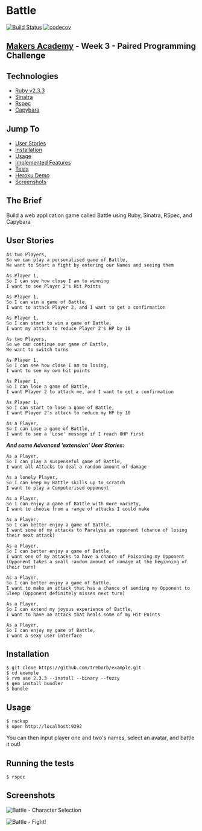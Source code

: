 # Battle

[![Build Status](https://travis-ci.org/treborb/battle.svg?branch=master)](https://travis-ci.org/treborb/battle)
[![codecov](https://codecov.io/gh/treborb/battle/branch/master/graph/badge.svg)](https://codecov.io/gh/treborb/battle)

## [Makers Academy](http://www.makersacademy.com) - Week 3 - Paired Programming Challenge

## Technologies
* [Ruby v2.3.3](https://www.ruby-lang.org/en/)
* [Sinatra](http://www.sinatrarb.com/)
* [Rspec](http://rspec.info/)
* [Capybara](https://github.com/teamcapybara/capybara)

## Jump To
* [User Stories](#user-stories)
* [Installation](#install)
* [Usage](#usage)
* [Implemented Features](#features)
* [Tests](#tests)
* [Heroku Demo](#demo)
* [Screenshots](#screenshots)

## The Brief

Build a web application game called Battle using Ruby, Sinatra, RSpec, and Capybara

## <a name="user-stories">User Stories</a>

```
As two Players,
So we can play a personalised game of Battle,
We want to Start a fight by entering our Names and seeing them

As Player 1,
So I can see how close I am to winning
I want to see Player 2's Hit Points

As Player 1,
So I can win a game of Battle,
I want to attack Player 2, and I want to get a confirmation

As Player 1,
So I can start to win a game of Battle,
I want my attack to reduce Player 2's HP by 10

As two Players,
So we can continue our game of Battle,
We want to switch turns

As Player 1,
So I can see how close I am to losing,
I want to see my own hit points

As Player 1,
So I can lose a game of Battle,
I want Player 2 to attack me, and I want to get a confirmation

As Player 1,
So I can start to lose a game of Battle,
I want Player 2's attack to reduce my HP by 10

As a Player,
So I can Lose a game of Battle,
I want to see a 'Lose' message if I reach 0HP first
```

***And some Advanced 'extension' User Stories:***
```
As a Player,
So I can play a suspenseful game of Battle,
I want all Attacks to deal a random amount of damage

As a lonely Player,
So I can keep my Battle skills up to scratch
I want to play a Computerised opponent

As a Player,
So I can enjoy a game of Battle with more variety,
I want to choose from a range of attacks I could make

As a Player,
So I can better enjoy a game of Battle,
I want some of my attacks to Paralyse an opponent (chance of losing their next attack)

As a Player,
So I can better enjoy a game of Battle,
I want one of my attacks to have a chance of Poisoning my Opponent (Opponent takes a small random amount of damage at the beginning of their turn)

As a Player,
So I can better enjoy a game of Battle,
I want to make an attack that has a chance of sending my Opponent to Sleep (Opponent definitely misses next turn)

As a Player,
So I can extend my joyous experience of Battle,
I want to have an attack that heals some of my Hit Points

As a Player,
So I can enjoy my game of Battle,
I want a sexy user interface
```

## <a name="install">Installation</a>
```
$ git clone https://github.com/treborb/example.git
$ cd example
$ rvm use 2.3.3 --install --binary --fuzzy
$ gem install bundler
$ bundle
```

## <a name="usage">Usage</a>

```
$ rackup
$ open http://localhost:9292
```

You can then input player one and two's names, select an avatar, and battle it out!

## <a name="tests">Running the tests</a>
```
$ rspec
```

## <a name="screenshots">Screenshots</a>

![Battle - Character Selection](https://d541d4157b28d9cb38c5-cf41a704c6c093350fcb8a1fb943b3e5.ssl.cf5.rackcdn.com/github-readme-images/battle/home.png)

![Battle - Fight!](https://d541d4157b28d9cb38c5-cf41a704c6c093350fcb8a1fb943b3e5.ssl.cf5.rackcdn.com/github-readme-images/battle/fight.png)
